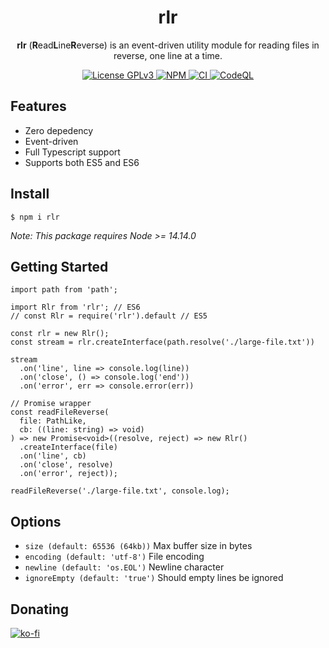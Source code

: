 <div align="center">
  <h1>rlr</h1>
  <p><b>rlr</b> (<b>R</b>ead<b>L</b>ine<b>R</b>everse) is an event-driven utility module for reading files in reverse, one line at a time.</p>
</div>

<div align="center">
  <a href="/LICENSE">
    <img alt="License GPLv3" src="https://img.shields.io/badge/license-MIT-blue.svg" />
  </a>
  <a href="https://www.npmjs.com/package/rlr">
    <img alt="NPM" src="https://img.shields.io/npm/v/rlr?label=npm">
  </a>
  <a href="https://github.com/chronoDave/rlr/actions/workflows/ci.yml">
    <img alt="CI" src="https://github.com/chronoDave/rlr/actions/workflows/ci.yml/badge.svg">
  </a>
  <a href="https://github.com/chronoDave/rlr/actions/workflows/codeql.yml">
    <img alt="CodeQL" src="https://github.com/chronoDave/rlr/actions/workflows/codeql.yml/badge.svg">
  </a>
</div>

## Features

- Zero depedency
- Event-driven
- Full Typescript support
- Supports both ES5 and ES6

## Install

```
$ npm i rlr
```

<i>Note: This package requires Node >= 14.14.0</i>

## Getting Started

```TS
import path from 'path';

import Rlr from 'rlr'; // ES6
// const Rlr = require('rlr').default // ES5

const rlr = new Rlr();
const stream = rlr.createInterface(path.resolve('./large-file.txt'))

stream
  .on('line', line => console.log(line))
  .on('close', () => console.log('end'))
  .on('error', err => console.error(err))
  
// Promise wrapper
const readFileReverse(
  file: PathLike,
  cb: ((line: string) => void)
) => new Promise<void>((resolve, reject) => new Rlr()
  .createInterface(file)
  .on('line', cb)
  .on('close', resolve)
  .on('error', reject));
  
readFileReverse('./large-file.txt', console.log);
```

## Options

- `size (default: 65536 (64kb))` Max buffer size in bytes
- `encoding (default: 'utf-8')` File encoding
- `newline (default: 'os.EOL')` Newline character
- `ignoreEmpty (default: 'true')` Should empty lines be ignored

## Donating

[![ko-fi](https://www.ko-fi.com/img/githubbutton_sm.svg)](https://ko-fi.com/Y8Y41E23T)
